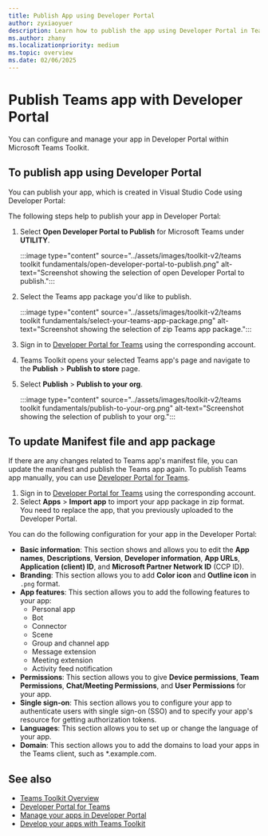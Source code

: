 ```yaml
---
title: Publish App using Developer Portal
author: zyxiaoyuer
description: Learn how to publish the app using Developer Portal in Teams Toolkit from Visual Studio Code, update app manifest, and publish manually.
ms.author: zhany
ms.localizationpriority: medium
ms.topic: overview
ms.date: 02/06/2025
---
```


# Publish Teams app with Developer Portal

You can configure and manage your app in Developer Portal within Microsoft Teams Toolkit.

## To publish app using Developer Portal

You can publish your app, which is created in Visual Studio Code using Developer Portal:

The following steps help to publish your app in Developer Portal:

1. Select **Open Developer Portal to Publish** for Microsoft Teams under **UTILITY**.

   :::image type="content" source="../assets/images/toolkit-v2/teams toolkit fundamentals/open-developer-portal-to-publish.png" alt-text="Screenshot showing the selection of open Developer Portal to publish.":::

1. Select the Teams app package you'd like to publish.

   :::image type="content" source="../assets/images/toolkit-v2/teams toolkit fundamentals/select-your-teams-app-package.png" alt-text="Screenshot showing the selection of zip Teams app package.":::

1. Sign in to [Developer Portal for Teams](https://dev.teams.microsoft.com/home) using the corresponding account.
1. Teams Toolkit opens your selected Teams app's page and navigate to the **Publish** > **Publish to store** page.
1. Select **Publish** > **Publish to your org**.

   :::image type="content" source="../assets/images/toolkit-v2/teams toolkit fundamentals/publish-to-your-org.png" alt-text="Screenshot showing the selection of publish to your org.":::

## To update Manifest file and app package

If there are any changes related to Teams app's manifest file, you can update the manifest and publish the Teams app again. To publish Teams app manually, you can use [Developer Portal for Teams](https://dev.teams.microsoft.com/home).

1. Sign in to [Developer Portal for Teams](https://dev.teams.microsoft.com) using the corresponding account.
1. Select **Apps** > **Import app** to import your app package in zip format.<br>
   You need to replace the app, that you previously uploaded to the Developer Portal.

You can do the following configuration for your app in the Developer Portal:

* **Basic information**: This section shows and allows you to edit the **App names**, **Descriptions**, **Version**, **Developer information**, **App URLs**, **Application (client) ID**, and **Microsoft Partner Network ID** (CCP ID).
* **Branding**: This section allows you to add **Color icon** and **Outline icon** in `.png` format.
* **App features**: This section allows you to add the following features to your app:
  * Personal app
  * Bot
  * Connector
  * Scene
  * Group and channel app
  * Message extension
  * Meeting extension
  * Activity feed notification
* **Permissions**: This section allows you to give **Device permissions**, **Team Permissions**, **Chat/Meeting Permissions**, and **User Permissions** for your app.
* **Single sign-on**: This section allows you to configure your app to authenticate users with single sign-on (SSO) and to specify your app's resource for getting authorization tokens.
* **Languages**: This section allows you to set up or change the language of your app.
* **Domain**: This section allows you to add the domains to load your apps in the Teams client, such as *.example.com.

## See also

* [Teams Toolkit Overview](teams-toolkit-fundamentals.md)
* [Developer Portal for Teams](../concepts/build-and-test/teams-developer-portal.md)
* [Manage your apps in Developer Portal](../concepts/build-and-test/manage-your-apps-in-developer-portal.md)
* [Develop your apps with Teams Toolkit](../concepts/build-and-test/develop-your-apps-with-teams-toolkit.md)
